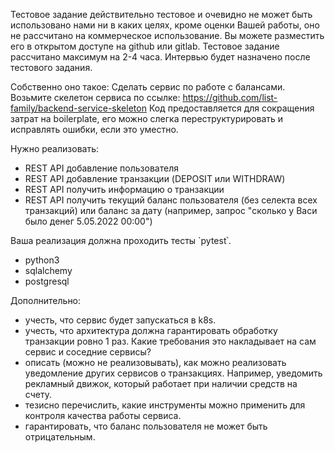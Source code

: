 Тестовое задание действительно тестовое и очевидно не может быть использовано нами ни в каких целях, кроме оценки Вашей работы, оно не рассчитано на коммерческое использование.
Вы можете разместить его в открытом доступе на github или gitlab. Тестовое задание рассчитано максимум на 2-4 часа. Интервью будет назначено после тестового задания.

Собственно оно такое:
Сделать сервис по работе с балансами. Возьмите скелетон сервиса по ссылке: https://github.com/list-family/backend-service-skeleton
Код предоставляется для сокращения затрат на boilerplate, его можно слегка переструктурировать и исправлять ошибки, если это уместно.

Нужно реализовать:
- REST API добавление пользователя
- REST API добавление транзакции (DEPOSIT или WITHDRAW)
- REST API получить информацию о транзакции
- REST API получить текущий баланс пользователя (без селекта всех транзакций) или баланс за дату (например, запрос "сколько у Васи было денег 5.05.2022 00:00")

Ваша реализация должна проходить тесты `pytest՝.

- python3
- sqlalchemy
- postgresql

Дополнительно:
- учесть, что сервис будет запускаться в k8s.
- учесть, что архитектура должна гарантировать обработку транзакции ровно 1 раз. Какие требования это накладывает на сам сервис и соседние сервисы?
- описать (можно не реализовывать), как можно реализовать уведомление других сервисов о транзакциях. Например, уведомить рекламный движок, который работает при наличии средств на счету.
- тезисно перечислить, какие инструменты можно применить для контроля качества работы сервиса.
- гарантировать, что баланс пользователя не может быть отрицательным.